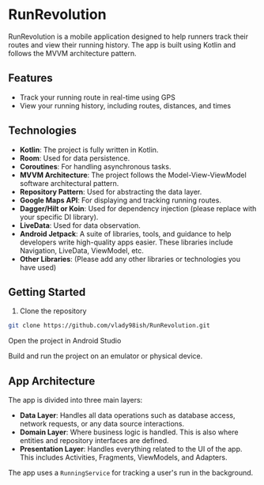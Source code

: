 # RunRevolution

RunRevolution is a mobile application designed to help runners track their routes and view their running history. The app is built using Kotlin and follows the MVVM architecture pattern. 

## Features

- Track your running route in real-time using GPS
- View your running history, including routes, distances, and times

## Technologies

- **Kotlin**: The project is fully written in Kotlin.
- **Room**: Used for data persistence.
- **Coroutines**: For handling asynchronous tasks.
- **MVVM Architecture**: The project follows the Model-View-ViewModel software architectural pattern.
- **Repository Pattern**: Used for abstracting the data layer.
- **Google Maps API**: For displaying and tracking running routes.
- **Dagger/Hilt or Koin**: Used for dependency injection (please replace with your specific DI library).
- **LiveData**: Used for data observation.
- **Android Jetpack**: A suite of libraries, tools, and guidance to help developers write high-quality apps easier. These libraries include Navigation, LiveData, ViewModel, etc.
- **Other Libraries**: (Please add any other libraries or technologies you have used)

## Getting Started

1. Clone the repository
```bash
git clone https://github.com/vlady98ish/RunRevolution.git
```


Open the project in Android Studio

Build and run the project on an emulator or physical device.

## App Architecture

The app is divided into three main layers:

- **Data Layer**: Handles all data operations such as database access, network requests, or any data source interactions.
- **Domain Layer**: Where business logic is handled. This is also where entities and repository interfaces are defined.
- **Presentation Layer**: Handles everything related to the UI of the app. This includes Activities, Fragments, ViewModels, and Adapters.

The app uses a `RunningService` for tracking a user's run in the background.
